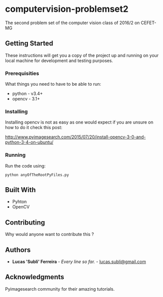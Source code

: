 # computervision-problemset2

The second problem set of the computer vision class of 2016/2 on CEFET-MG


## Getting Started

These instructions will get you a copy of the project up and running on your local machine for development and testing purposes.

### Prerequisities

What things you need to have to be able to run:

* python - v3.4+
* opencv - 3.1+


### Installing


Installing opencv is not as easy as one would expect if you are unsure on how to do it check this post:

http://www.pyimagesearch.com/2015/07/20/install-opencv-3-0-and-python-3-4-on-ubuntu/



### Running

Run the code using:
```
python anyOfTheRootPyFiles.py
```

## Built With

* Pyhton
* OpenCV

## Contributing

Why would anyone want to contribute this ?


## Authors

* **Lucas 'Subli' Ferreira** - *Every line so far.* - [lucas.subli@gmail.com](mailto:lucas.subli@gmail.com)


## Acknowledgments

Pyimagesearch community for their amazing tutorials.